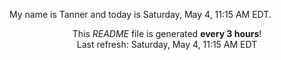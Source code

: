 My name is Tanner and today is Saturday, May 4, 11:15 AM EDT.

<p align="center">This <i>README</i> file is generated <b>every 3 hours</b>!</br>Last refresh: Saturday, May 4, 11:15 AM EDT<br /></p>
